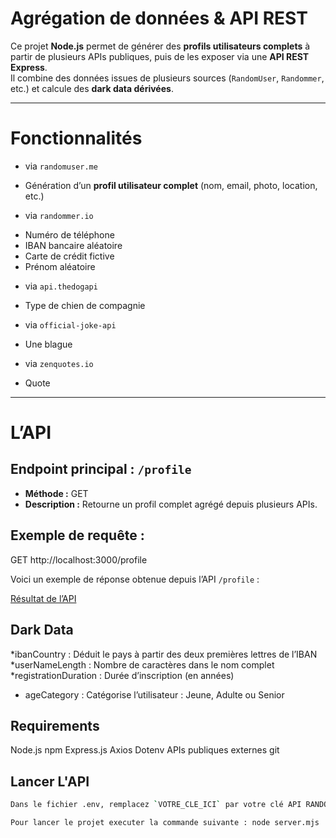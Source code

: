 # Agrégation de données & API REST 

Ce projet **Node.js** permet de générer des **profils utilisateurs complets** à partir de plusieurs APIs publiques, puis de les exposer via une **API REST Express**.  
Il combine des données issues de plusieurs sources (`RandomUser`, `Randommer`, etc.) et calcule des **dark data dérivées**.

---

# Fonctionnalités

* via `randomuser.me`
- Génération d’un **profil utilisateur complet** (nom, email, photo, location, etc.)

* via `randommer.io`
- Numéro de téléphone 
- IBAN bancaire aléatoire
- Carte de crédit fictive
- Prénom aléatoire 

* via `api.thedogapi`
- Type de chien de compagnie

* via `official-joke-api`
- Une blague 

* via `zenquotes.io`
- Quote 

---
# L’API

## Endpoint principal : `/profile`
- **Méthode :** GET  
- **Description :** Retourne un profil complet agrégé depuis plusieurs APIs.

## Exemple de requête :

GET http://localhost:3000/profile

Voici un exemple de réponse obtenue depuis l’API `/profile` :

[Résultat de l’API](./Api_result.PNG)

## Dark Data

*ibanCountry	: Déduit le pays à partir des deux premières lettres de l’IBAN
*userNameLength	:	Nombre de caractères dans le nom complet
*registrationDuration	:	Durée d’inscription (en années)
* ageCategory	:	Catégorise l’utilisateur : Jeune, Adulte ou Senior

## Requirements
Node.js
npm
Express.js
Axios
Dotenv
APIs publiques externes 
git

## Lancer L'API

```bash
Dans le fichier .env, remplacez `VOTRE_CLE_ICI` par votre clé API RANDOMMER_API_KEY, générée sur https://randommer.io/
```

```bash
Pour lancer le projet executer la commande suivante : node server.mjs
```

